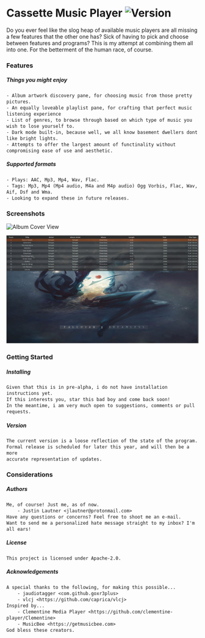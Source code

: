 # Cassette Music Player ![Version](https://img.shields.io/badge/Version-v0.7--pre--alpha-red "pre-alpha")

Do you ever feel like the slog heap of available music players are all missing a few features that the other one has? Sick of having to pick and choose between features and programs? This is my attempt at combining them all into one. For the betterment of the human race, of course.

### Features

##### Things you might enjoy
```
- Album artwork discovery pane, for choosing music from those pretty pictures.
- An equally loveable playlist pane, for crafting that perfect music listening experience
- List of genres, to browse through based on which type of music you wish to lose yourself to.
- Dark mode built-in, because well, we all know basement dwellers dont like bright lights.
- Attempts to offer the largest amount of functinality without compromising ease of use and aesthetic.
```
##### Supported formats
```
- Plays: AAC, Mp3, Mp4, Wav, Flac.
- Tags: Mp3, Mp4 (Mp4 audio, M4a and M4p audio) Ogg Vorbis, Flac, Wav, Aif, Dsf and Wma.
- Looking to expand these in future releases.
```
### Screenshots
![Album Cover View](screenshots/Cassette_Album_View_Dropdown_2.png "A small taste of what is to come")

![Playlist View](screenshots/Cassette_Playlist_View.png "Making additions to that small taste")
### Getting Started
##### Installing
```
Given that this is in pre-alpha, i do not have installation instructions yet. 
If this interests you, star this bad boy and come back soon!
In the meantime, i am very much open to suggestions, comments or pull requests.
```
##### Version
```
The current version is a loose reflection of the state of the program. 
Formal release is scheduled for later this year, and will then be a more
accurate representation of updates.
```
### Considerations
##### Authors
```
Me, of course! Just me, as of now.
    - Justin Lautner <jlautner@protonmail.com>
Have any questions or concerns? Feel free to shoot me an e-mail.
Want to send me a personalized hate message straight to my inbox? I'm all ears!
```
##### License
```
This project is licensed under Apache-2.0.
```
##### Acknowledgements
```
A special thanks to the following, for making this possible...
    - jaudiotagger <com.github.goxr3plus>
    - vlcj <https://github.com/caprica/vlcj>
Inspired by...
    - Clementine Media Player <https://github.com/clementine-player/Clementine>
    - MusicBee <https://getmusicbee.com>
God bless these creators.
```
